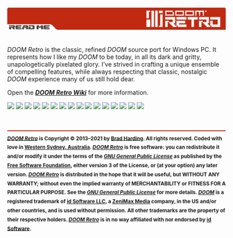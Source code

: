 ![](https://github.com/bradharding/www.doomretro.com/raw/master/readme.png)
<br>
<br>
<br>
*DOOM Retro* is the classic, refined *DOOM* source port for Windows PC. It represents how I like my *DOOM* to be today, in all its dark and gritty, unapologetically pixelated glory. I’ve strived in crafting a unique ensemble of compelling features, while always respecting that classic, nostalgic *DOOM* experience many of us still hold dear.

Open the <b><i>[DOOM Retro Wiki](https://github.com/bradharding/doomretro/wiki)</i></b> for more information.

[![](https://img.shields.io/github/languages/top/bradharding/doomretro.svg)](https://github.com/bradharding/doomretro)
[![](https://img.shields.io/github/languages/code-size/bradharding/doomretro.svg)](https://github.com/bradharding/doomretro)
[![](https://img.shields.io/lgtm/grade/cpp/g/bradharding/doomretro.svg?logo=lgtm&logoWidth=18)](https://lgtm.com/projects/g/bradharding/doomretro/context:cpp)
[![](https://img.shields.io/lgtm/alerts/g/bradharding/doomretro.svg?logo=lgtm&logoWidth=18)](https://lgtm.com/projects/g/bradharding/doomretro/alerts/)
[![](https://img.shields.io/github/license/bradharding/doomretro.svg?logo=gnu)](https://github.com/bradharding/doomretro/wiki/LICENSE)
[![](https://img.shields.io/github/release/bradharding/doomretro.svg)](https://github.com/bradharding/doomretro/releases/latest)
[![](https://img.shields.io/github/release-date/bradharding/doomretro.svg)](https://github.com/bradharding/doomretro/releases/latest)
[![](https://img.shields.io/github/downloads/bradharding/doomretro/latest/total.svg)](https://github.com/bradharding/doomretro/releases/latest)
[![](https://img.shields.io/github/downloads/bradharding/doomretro/total.svg)](https://github.com/bradharding/doomretro/releases/latest)
[![](https://img.shields.io/github/commit-activity/m/bradharding/doomretro.svg)](https://github.com/bradharding/doomretro/commits/master)
[![](https://img.shields.io/github/commits-since/bradharding/doomretro/latest.svg)](https://github.com/bradharding/doomretro/commits/master)
[![](https://img.shields.io/github/last-commit/bradharding/doomretro.svg)](https://github.com/bradharding/doomretro/commits/master)
[![](https://img.shields.io/github/stars/bradharding/doomretro.svg?logo=github)](https://github.com/bradharding/doomretro/stargazers)
[![](https://img.shields.io/twitter/follow/doomretro.svg?style=flat&logo=twitter)](https://twitter.com/doomretro)
[![](https://img.shields.io/discord/485551763542245427?style=flat&logo=discord)](http://discordapp.com/invite/jAfAyWG)
[![](https://img.shields.io/badge/donations-AU$243.72-<COLOR>?style=flat&logo=paypal)](https://www.paypal.com/paypalme/doomretro)
<br>
<br>
<br>
![](https://github.com/bradharding/www.doomretro.com/raw/master/wiki/bigdivider.png)
<sub><b>[*DOOM Retro*](https://www.doomretro.com) is Copyright &copy; 2013&ndash;2021 by [Brad Harding](mailto:brad@doomretro.com). All rights reserved. Coded with love in [Western Sydney, Australia](https://goo.gl/maps/SnNPXa72KnaqmXDc9). [*DOOM Retro*](https://www.doomretro.com) is free software: you can redistribute it and/or modify it under the terms of the [*GNU General Public License*](https://github.com/bradharding/doomretro/wiki/LICENSE) as published by the [Free Software Foundation](https://www.fsf.org/), either version 3 of the License, or (at your option) any later version. [*DOOM Retro*](https://www.doomretro.com) is distributed in the hope that it will be useful, but WITHOUT ANY WARRANTY; without even the implied warranty of MERCHANTABILITY or FITNESS FOR A PARTICULAR PURPOSE. See the [*GNU General Public License*](https://github.com/bradharding/doomretro/wiki/LICENSE) for more details. [*DOOM*](https://www.doom.com) is a registered trademark of [id Software LLC](https://www.idsoftware.com), a [ZeniMax Media](https://www.zenimax.com/) company, in the US and/or other countries, and is used without permission. All other trademarks are the property of their respective holders. [*DOOM Retro*](https://www.doomretro.com) is in no way affiliated with nor endorsed by [id Software](https://www.idsoftware.com).</b></sub>

